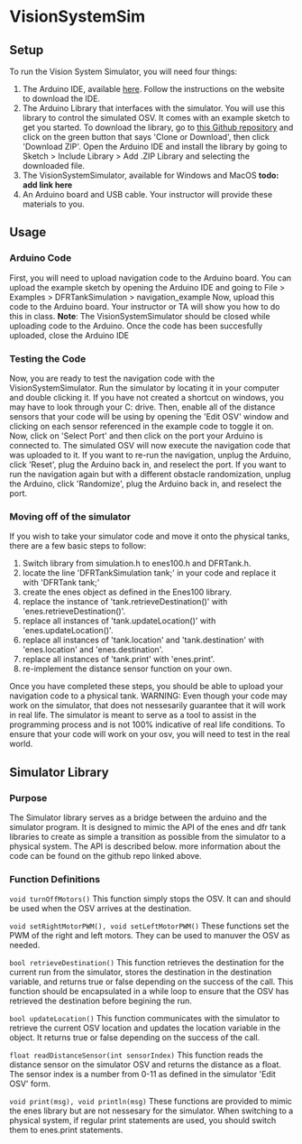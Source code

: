 # VisionSystemSim #

## Setup ##
To run the Vision System Simulator, you will need four things:
1. The Arduino IDE, available [here](https://www.arduino.cc/en/Main/Software#download). Follow the instructions on the website to download the IDE.
2. The Arduino Library that interfaces with the simulator. You will use this library to control the simulated OSV. It comes with an example sketch to get you started. To download the library, go to [this Github repository](https://github.com/umdenes100/SimulatorArduinoLibrary) and click on the green button that says 'Clone or Download', then click 'Download ZIP'.  Open the Arduino IDE and install the library by going to Sketch > Include Library > Add .ZIP Library and selecting the downloaded file.
3. The VisionSystemSimulator, available for Windows and MacOS **todo: add link here**
4. An Arduino board and USB cable. Your instructor will provide these materials to you.

## Usage ##

### Arduino Code ###
First, you will need to upload navigation code to the Arduino board. You can upload the example sketch by opening the Arduino IDE and going to File > Examples > DFRTankSimulation > navigation_example
Now, upload this code to the Arduino board. Your instructor or TA will show you how to do this in class.
**Note**: The VisionSystemSimulator should be closed while uploading code to the Arduino.
Once the code has been succesfully uploaded, close the Arduino IDE

### Testing the Code ###
Now, you are ready to test the navigation code with the VisionSystemSimulator.
Run the simulator by locating it in your computer and double clicking it. If you have not created a shortcut on windows, you may have to look through your C: drive.
Then, enable all of the distance sensors that your code will be using by opening the 'Edit OSV' window and clicking on each sensor referenced in the example code to toggle it on.
Now, click on 'Select Port' and then click on the port your Arduino is connected to.
The simulated OSV will now execute the navigation code that was uploaded to it. If you want to re-run the navigation, unplug the Arduino, click 'Reset', plug the Arduino back in, and reselect the port. If you want to run the navigation again but with a different obstacle randomization, unplug the Arduino, click 'Randomize', plug the Arduino back in, and reselect the port.

### Moving off of the simulator ###
If you wish to take your simulator code and move it onto the physical tanks, there are a few basic steps to follow:
1. Switch library from simulation.h to enes100.h and DFRTank.h.
2. locate the line 'DFRTankSimulation tank;' in your code and replace it with 'DFRTank tank;'
3. create the enes object as defined in the Enes100 library.
4. replace the instance of 'tank.retrieveDestination()' with 'enes.retrieveDestination()'.
5. replace all instances of 'tank.updateLocation()' with 'enes.updateLocation()'.
6. replace all instances of 'tank.location' and 'tank.destination' with 'enes.location' and 'enes.destination'.
7. replace all instances of 'tank.print' with 'enes.print'.
8. re-implement the distance sensor function on your own.

Once you have completed these steps, you should be able to upload your navigation code to a physical tank. WARNING: Even though your code may work on the simulator, that does not nessesarily guarantee that it will work in real life. The simulator is meant to serve as a tool to assist in the programming process and is not 100% indicative of real life conditions. To ensure that your code will work on your osv, you will need to test in the real world.

## Simulator Library ##

### Purpose ###
The Simulator library serves as a bridge between the arduino and the simulator program. It is designed to mimic the API of the enes and dfr tank libraries to create as simple a transition as possible from the simulator to a physical system. The API is described below. more information about the code can be found on the github repo linked above.

### Function Definitions ###
`void turnOffMotors()`
This function simply stops the OSV. It can and should be used when the OSV arrives at the destination.

`void setRightMotorPWM(), void setLeftMotorPWM()`
These functions set the PWM of the right and left motors. They can be used to manuver the OSV as needed.

`bool retrieveDestination()`
This function retrieves the destination for the current run from the simulator, stores the destination in the destination variable, and returns true or false depending on the success of the call. This function should be encapsulated in a while loop to ensure that the OSV has retrieved the destination before begining the run.

`bool updateLocation()`
This function communicates with the simulator to retrieve the current OSV location and updates the location variable in the object. It returns true or false depending on the success of the call.

`float readDistanceSensor(int sensorIndex)`
This function reads the distance sensor on the simulator OSV and returns the distance as a float. The sensor index is a number from 0-11 as defined in the simulator 'Edit OSV' form.

`void print(msg), void println(msg)`
These functions are provided to mimic the enes library but are not nessesary for the simulator. When switching to a physical system, if regular print statements are used, you should switch them to enes.print statements.